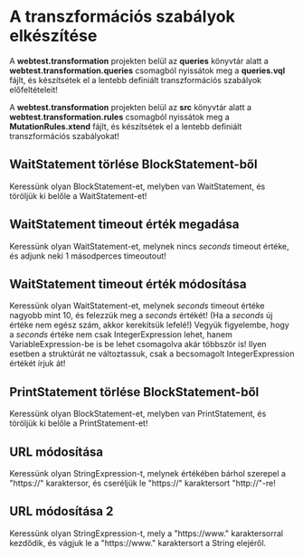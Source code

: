 # A transzformációs szabályok elkészítése

A **webtest.transformation** projekten belül az **queries** könyvtár alatt a **webtest.transformation.queries** csomagból nyissátok meg a **queries.vql** fájlt, és készítsétek el a lentebb definiált transzformációs szabályok előfeltételeit!

A **webtest.transformation** projekten belül az **src** könyvtár alatt a **webtest.transformation.rules** csomagból nyissátok meg a **MutationRules.xtend** fájlt, és készítsétek el a lentebb definiált transzformációs szabályokat!

## WaitStatement törlése BlockStatement-ből
Keressünk olyan BlockStatement-et, melyben van WaitStatement, és töröljük ki belőle a WaitStatement-et!

## WaitStatement timeout érték megadása
Keressünk olyan WaitStatement-et, melynek nincs _seconds_ timeout értéke, és adjunk neki 1 másodperces timeoutout!

## WaitStatement timeout érték módosítása
Keressünk olyan WaitStatement-et, melynek _seconds_ timeout értéke nagyobb mint 10, és felezzük meg a _seconds_ értékét! (Ha a _seconds_ új értéke nem egész szám, akkor kerekítsük lefelé!)
Vegyük figyelembe, hogy a _seconds_ értéke nem csak IntegerExpression lehet, hanem VariableExpression-be is be lehet csomagolva akár többször is! Ilyen esetben a struktúrát ne változtassuk, csak a becsomagolt IntegerExpression értékét írjuk át!

## PrintStatement törlése BlockStatement-ből
Keressünk olyan BlockStatement-et, melyben van PrintStatement, és töröljük ki belőle a PrintStatement-et!

## URL módosítása
Keressünk olyan StringExpression-t, melynek értékében bárhol szerepel a "https://" karaktersor, és cseréljük le "https://" karaktersort "http://"-re!

## URL módosítása 2
Keressünk olyan StringExpression-t, mely a "https://www." karaktersorral kezdődik, és vágjuk le a "https://www." karaktersort a String elejéről.

